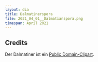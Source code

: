 ```yaml
---
layout: dia
title: Dalmatinerspora
file: 2021_04_01__Dalmatianspora.png
timespan: April 2021
---
```


## Credits

Der Dalmatiner ist ein [Public Domain-Clipart](https://web.archive.org/web/20170705013650/https://openclipart.org/detail/229758/dalmatian-cartoon-dog).
